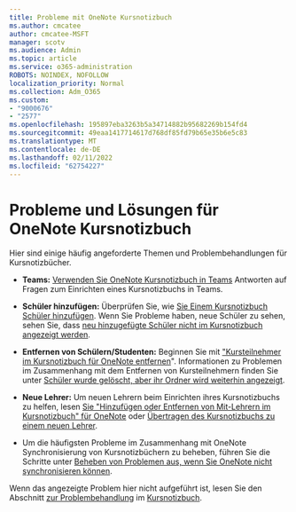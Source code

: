 ```yaml
---
title: Probleme mit OneNote Kursnotizbuch
ms.author: cmcatee
author: cmcatee-MSFT
manager: scotv
ms.audience: Admin
ms.topic: article
ms.service: o365-administration
ROBOTS: NOINDEX, NOFOLLOW
localization_priority: Normal
ms.collection: Adm_O365
ms.custom:
- "9000676"
- "2577"
ms.openlocfilehash: 195897eba3263b5a34714882b95682269b154fd4
ms.sourcegitcommit: 49eaa1417714617d768df85fd79b65e35b6e5c83
ms.translationtype: MT
ms.contentlocale: de-DE
ms.lasthandoff: 02/11/2022
ms.locfileid: "62754227"
---
```

# <a name="onenote-class-notebook-issues-and-resolutions"></a>Probleme und Lösungen für OneNote Kursnotizbuch

Hier sind einige häufig angeforderte Themen und Problembehandlungen für Kursnotizbücher.

- **Teams:** [Verwenden Sie OneNote Kursnotizbuch in Teams](https://support.office.com/article/bd77f11f-27cd-4d41-bfbd-2b11799f1440) Antworten auf Fragen zum Einrichten eines Kursnotizbuchs in Teams.

- **Schüler hinzufügen:** Überprüfen Sie, wie [Sie Einem Kursnotizbuch Schüler hinzufügen](https://support.office.com/article/149882af-506a-4689-9fee-39309b97aae8). Wenn Sie Probleme haben, neue Schüler zu sehen, sehen Sie, dass [neu hinzugefügte Schüler nicht im Kursnotizbuch angezeigt werden](https://support.office.com/article/4da02c45-b435-4af1-921b-51b8ee40e1c9).

- **Entfernen von Schülern/Studenten:** Beginnen Sie mit ["Kursteilnehmer im Kursnotizbuch für OneNote entfernen](https://support.office.com/article/86dcf019-408f-4de8-8055-eb61f1578c3c)". Informationen zu Problemen im Zusammenhang mit dem Entfernen von Kursteilnehmern finden Sie unter [Schüler wurde gelöscht, aber ihr Ordner wird weiterhin angezeigt](https://support.office.com/article/0ed81eaa-c14a-436f-bb6f-ce95f130cc71).

- **Neue Lehrer:** Um neuen Lehrern beim Einrichten ihres Kursnotizbuchs zu helfen, lesen [Sie "Hinzufügen oder Entfernen von Mit-Lehrern im Kursnotizbuch" für OneNote](https://support.office.com/article/fdcb870b-49a7-4a14-9ea6-d817f88026f8) oder [Übertragen des Kursnotizbuchs zu einem neuen Lehrer](https://support.office.com/article/84ef5d4a-0eec-4d5b-bc22-1317bc3b9027).

- Um die häufigsten Probleme im Zusammenhang mit OneNote Synchronisierung von Kursnotizbüchern zu beheben, führen Sie die Schritte unter [Beheben von Problemen aus, wenn Sie OneNote nicht synchronisieren können](https://support.office.com/article/Fix-issues-when-you-can-t-sync-OneNote-299495ef-66d1-448f-90c1-b785a6968d45).

Wenn das angezeigte Problem hier nicht aufgeführt ist, lesen Sie den Abschnitt [zur Problembehandlung](https://support.office.com/article/class-notebook-ee70aff9-52e8-449f-be6a-7cbc1d65eaea#ID0EAABAAA=Manage&ID0EABAAA=Troubleshoot) im [Kursnotizbuch](https://support.office.com/article/class-notebook-ee70aff9-52e8-449f-be6a-7cbc1d65eaea). 


